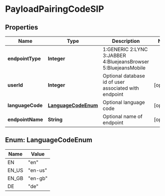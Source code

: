 
# PayloadPairingCodeSIP

## Properties
Name | Type | Description | Notes
------------ | ------------- | ------------- | -------------
**endpointType** | **Integer** | 1:GENERIC 2:LYNC 3:JABBER 4:BluejeansBrowser 5:BluejeansMobile | 
**userId** | **Integer** | Optional database id of user associated with endpoint |  [optional]
**languageCode** | [**LanguageCodeEnum**](#LanguageCodeEnum) | Optional language code |  [optional]
**endpointName** | **String** | Optional name of endpoint |  [optional]


<a name="LanguageCodeEnum"></a>
## Enum: LanguageCodeEnum
Name | Value
---- | -----
EN | &quot;en&quot;
EN_US | &quot;en-us&quot;
EN_GB | &quot;en-gb&quot;
DE | &quot;de&quot;



